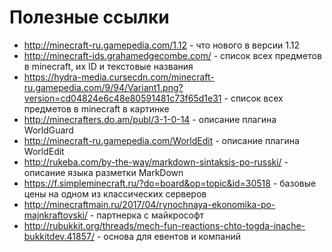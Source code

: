 <!-- TITLE: Полезные ссылки -->
<!-- SUBTITLE: На странице собранны полезные ссылки  -->

# Полезные ссылки

- http://minecraft-ru.gamepedia.com/1.12 - что нового в версии 1.12
- http://minecraft-ids.grahamedgecombe.com/ - список всех предметов в minecraft, их ID и текстовые названия
- https://hydra-media.cursecdn.com/minecraft-ru.gamepedia.com/9/94/Variant1.png?version=cd04824e6c48e80591481c73f65d1e31 - список всех предметов в minecraft в картинке
- http://minecrafters.do.am/publ/3-1-0-14 - описание плагина WorldGuard
- http://minecraft-ru.gamepedia.com/WorldEdit - описание плагина WorldEdit
- http://rukeba.com/by-the-way/markdown-sintaksis-po-russki/ - описание языка разметки MarkDown
- https://f.simpleminecraft.ru/?do=board&op=topic&id=30518 - базовые цены на одном из классических серверов
- http://minecraftmain.ru/2017/04/rynochnaya-ekonomika-po-majnkraftovski/ - партнерка с майкрософт
- http://rubukkit.org/threads/mech-fun-reactions-chto-togda-inache-bukkitdev.41857/ - основа для евентов и компаний
